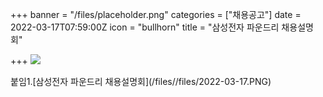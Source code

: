 +++
banner = "/files/placeholder.png"
categories = ["채용공고"]
date = 2022-03-17T07:59:00Z
icon = "bullhorn"
title = "삼성전자 파운드리 채용설명회"

+++
![](/files/2022-03-17.PNG)

붙임1.\[삼성전자 파운드리 채용설명회\](/files//files/2022-03-17.PNG)